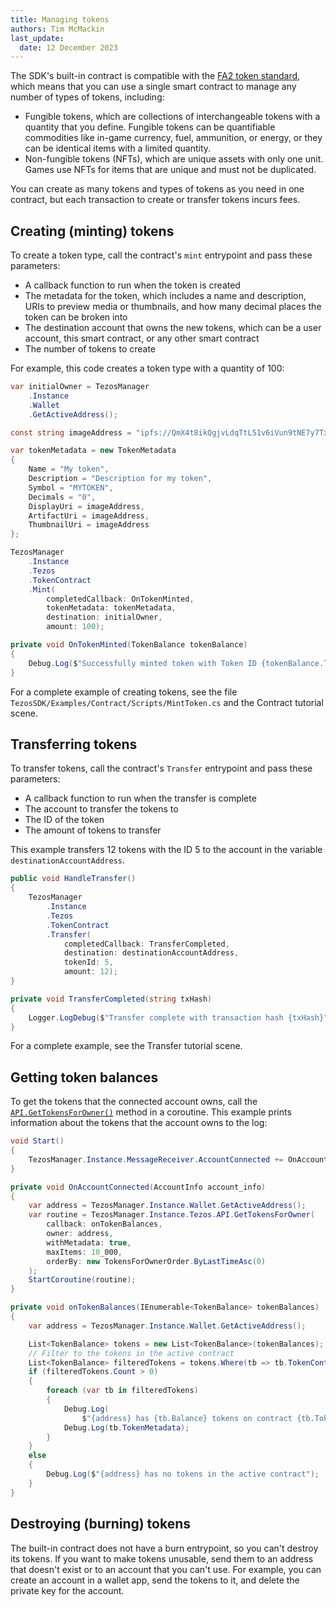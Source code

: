 ```yaml
---
title: Managing tokens
authors: Tim McMackin
last_update:
  date: 12 December 2023
---
```


The SDK's built-in contract is compatible with the [FA2 token standard](../architecture/tokens/FA2), which means that you can use a single smart contract to manage any number of types of tokens, including:

- Fungible tokens, which are collections of interchangeable tokens with a quantity that you define.
Fungible tokens can be quantifiable commodities like in-game currency, fuel, ammunition, or energy, or they can be identical items with a limited quantity.
- Non-fungible tokens (NFTs), which are unique assets with only one unit.
Games use NFTs for items that are unique and must not be duplicated.

You can create as many tokens and types of tokens as you need in one contract, but each transaction to create or transfer tokens incurs fees.

## Creating (minting) tokens

To create a token type, call the contract's `mint` entrypoint and pass these parameters:

- A callback function to run when the token is created
- The metadata for the token, which includes a name and description, URIs to preview media or thumbnails, and how many decimal places the token can be broken into
- The destination account that owns the new tokens, which can be a user account, this smart contract, or any other smart contract
- The number of tokens to create

For example, this code creates a token type with a quantity of 100:

```csharp
var initialOwner = TezosManager
    .Instance
    .Wallet
    .GetActiveAddress();

const string imageAddress = "ipfs://QmX4t8ikQgjvLdqTtL51v6iVun9tNE7y7Txiw4piGQVNgK";

var tokenMetadata = new TokenMetadata
{
    Name = "My token",
    Description = "Description for my token",
    Symbol = "MYTOKEN",
    Decimals = "0",
    DisplayUri = imageAddress,
    ArtifactUri = imageAddress,
    ThumbnailUri = imageAddress
};

TezosManager
    .Instance
    .Tezos
    .TokenContract
    .Mint(
        completedCallback: OnTokenMinted,
        tokenMetadata: tokenMetadata,
        destination: initialOwner,
        amount: 100);

private void OnTokenMinted(TokenBalance tokenBalance)
{
    Debug.Log($"Successfully minted token with Token ID {tokenBalance.TokenId}");
}
```

For a complete example of creating tokens, see the file `TezosSDK/Examples/Contract/Scripts/MintToken.cs` and the Contract tutorial scene.

## Transferring tokens

To transfer tokens, call the contract's `Transfer` entrypoint and pass these parameters:

- A callback function to run when the transfer is complete
- The account to transfer the tokens to
- The ID of the token
- The amount of tokens to transfer

This example transfers 12 tokens with the ID 5 to the account in the variable `destinationAccountAddress`.

```csharp
public void HandleTransfer()
{
    TezosManager
        .Instance
        .Tezos
        .TokenContract
        .Transfer(
            completedCallback: TransferCompleted,
            destination: destinationAccountAddress,
            tokenId: 5,
            amount: 12);
}

private void TransferCompleted(string txHash)
{
    Logger.LogDebug($"Transfer complete with transaction hash {txHash}");
}
```

For a complete example, see the Transfer tutorial scene.

## Getting token balances

To get the tokens that the connected account owns, call the [`API.GetTokensForOwner()`](./reference/API#gettokensforowner) method in a coroutine.
This example prints information about the tokens that the account owns to the log:

```csharp
void Start()
{
    TezosManager.Instance.MessageReceiver.AccountConnected += OnAccountConnected;
}

private void OnAccountConnected(AccountInfo account_info)
{
    var address = TezosManager.Instance.Wallet.GetActiveAddress();
    var routine = TezosManager.Instance.Tezos.API.GetTokensForOwner(
        callback: onTokenBalances,
        owner: address,
        withMetadata: true,
        maxItems: 10_000,
        orderBy: new TokensForOwnerOrder.ByLastTimeAsc(0)
    );
    StartCoroutine(routine);
}

private void onTokenBalances(IEnumerable<TokenBalance> tokenBalances)
{
    var address = TezosManager.Instance.Wallet.GetActiveAddress();

    List<TokenBalance> tokens = new List<TokenBalance>(tokenBalances);
    // Filter to the tokens in the active contract
    List<TokenBalance> filteredTokens = tokens.Where(tb => tb.TokenContract.Address == TezosManager.Instance.Tezos.TokenContract.Address).ToList();
    if (filteredTokens.Count > 0)
    {
        foreach (var tb in filteredTokens)
        {
            Debug.Log(
                $"{address} has {tb.Balance} tokens on contract {tb.TokenContract.Address}");
            Debug.Log(tb.TokenMetadata);
        }
    }
    else
    {
        Debug.Log($"{address} has no tokens in the active contract");
    }
}
```

## Destroying (burning) tokens

The built-in contract does not have a burn entrypoint, so you can't destroy its tokens.
If you want to make tokens unusable, send them to an address that doesn't exist or to an account that you can't use.
For example, you can create an account in a wallet app, send the tokens to it, and delete the private key for the account.

<!-- TODO:
- Is there some way to handle the transaction cost myself so the user doesn't have to approve every time?
- Pre-signing transactions
-->
